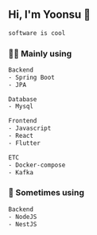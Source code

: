 ## Hi, I'm Yoonsu 👋

```html
software is cool
```

### 🧑‍💻 Mainly using
```html
Backend
- Spring Boot
- JPA

Database
- Mysql

Frontend
- Javascript
- React
- Flutter

ETC
- Docker-compose
- Kafka
```

### 👀 Sometimes using
```html
Backend
- NodeJS
- NestJS
